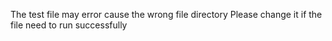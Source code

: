 The test file may error cause the wrong file directory
Please change it if the file need to run successfully
